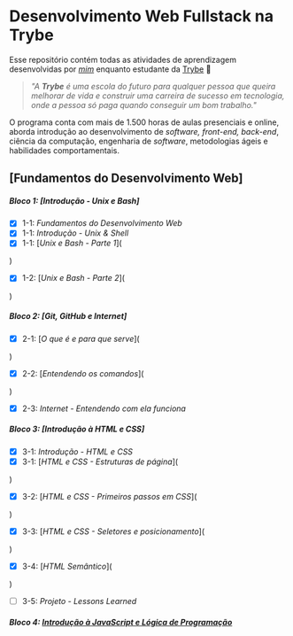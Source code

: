 # Desenvolvimento Web Fullstack na Trybe

Esse repositório contém todas as atividades de aprendizagem desenvolvidas por _[mim](https://www.linkedin.com/in/liuken-monteiro-9980181a6/)_ enquanto estudante da [Trybe](https://www.betrybe.com/) :rocket:

> _"A **Trybe** é uma escola do futuro para qualquer pessoa que queira melhorar de vida e construir uma carreira de sucesso em tecnologia, onde a pessoa só paga quando conseguir um bom trabalho."_

O programa conta com mais de 1.500 horas de aulas presenciais e online, aborda introdução ao desenvolvimento de _software, front-end, back-end_, ciência da computação, engenharia de _software_, metodologias ágeis e habilidades comportamentais.


## [Fundamentos do Desenvolvimento Web]

##### Bloco 1: [Introdução - Unix e Bash]

- [x] 1-1: _Fundamentos do Desenvolvimento Web_
- [x] 1-1: _Introdução - Unix & Shell_
- [x] 1-1: [_Unix e Bash - Parte 1_](

)
- [x] 1-2: [_Unix e Bash - Parte 2_](

)

##### Bloco 2: [Git, GitHub e Internet]

- [x] 2-1: [_O que é e para que serve_](

)
- [x] 2-2: [_Entendendo os comandos_](

)
- [x] 2-3: _Internet - Entendendo com ela funciona_

##### Bloco 3: [Introdução à HTML e CSS]

- [x] 3-1: _Introdução - HTML e CSS_
- [x] 3-1: [_HTML e CSS - Estruturas de página_](

)
- [x] 3-2: [_HTML e CSS - Primeiros passos em CSS_](

)
- [x] 3-3: [_HTML e CSS - Seletores e posicionamento_](

)
- [x] 3-4: [_HTML Semântico_](

)
- [ ] 3-5: _Projeto - Lessons Learned_

##### Bloco 4: [Introdução à JavaScript e Lógica de Programação]()